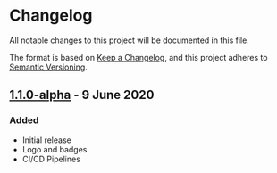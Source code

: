 # Changelog

All notable changes to this project will be documented in this file.

The format is based on [Keep a Changelog](https://keepachangelog.com/en/1.0.0/),
and this project adheres to [Semantic Versioning](https://semver.org/spec/v2.0.0.html).

## [1.1.0-alpha] - 9 June 2020

### Added

- Initial release
- Logo and badges
- CI/CD Pipelines

[1.1.0-alpha]: https://github.com/KaizIqbal/clickgen/releases/tag/1.1.0-alpha
